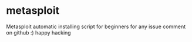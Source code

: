 # metasploit
Metasploit automatic installing  script
for beginners for any issue comment on github
:) happy hacking 
